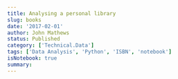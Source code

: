 ```yaml
---
title: Analysing a personal library
slug: books
date: '2017-02-01'
author: John Mathews
status: Published
category: ['Technical.Data']
tags: ['Data Analysis', 'Python', 'ISBN', 'notebook']
isNotebook: true
summary:
---
```

